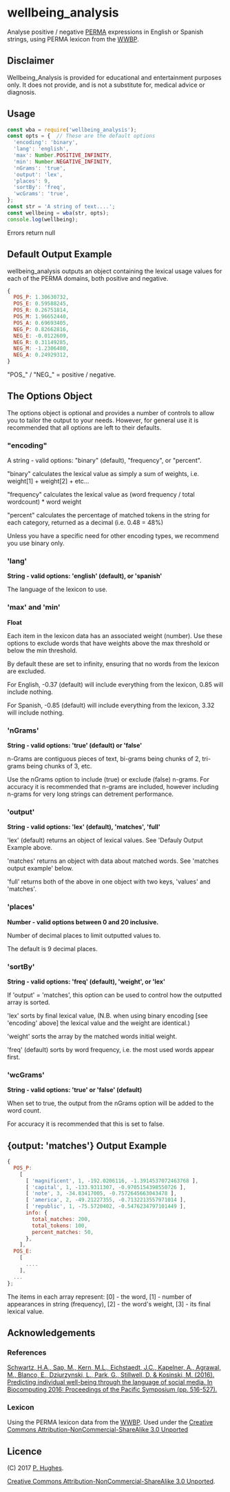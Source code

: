 # wellbeing_analysis

Analyse positive / negative [PERMA](https://en.wikipedia.org/wiki/Martin_Seligman#PERMA) expressions in English or Spanish strings, using PERMA lexicon from the [WWBP](http://www.wwbp.org/lexica.html).

## Disclaimer

Wellbeing_Analysis is provided for educational and entertainment purposes only. It does not provide, and is not a substitute for, medical advice or diagnosis.

## Usage
```javascript
const wba = require('wellbeing_analysis');
const opts = {  // These are the default options
  'encoding': 'binary',
  'lang': 'english',
  'max': Number.POSITIVE_INFINITY,
  'min': Number.NEGATIVE_INFINITY,
  'nGrams': 'true',
  'output': 'lex',
  'places': 9,
  'sortBy': 'freq',
  'wcGrams': 'true',
};
const str = 'A string of text....';
const wellbeing = wba(str, opts);
console.log(wellbeing);
```

Errors return null

## Default Output Example
wellbeing_analysis outputs an object containing the lexical usage values for each of the PERMA domains, both positive and negative.

```javascript
{
  POS_P: 1.30630732,
  POS_E: 0.59588245,
  POS_R: 0.26751814,
  POS_M: 1.96652440,
  POS_A: 0.69693405,
  NEG_P: 0.82662816,
  NEG_E: -0.0122609,
  NEG_R: 0.31149285,
  NEG_M: -1.2306480,
  NEG_A: 0.24929312,
}
```
"POS_" / "NEG_" = positive / negative.

## The Options Object

The options object is optional and provides a number of controls to allow you to tailor the output to your needs. However, for general use it is recommended that all options are left to their defaults.

### "encoding"

A string - valid options: "binary" (default), "frequency", or "percent".

"binary" calculates the lexical value as simply a sum of weights, i.e. weight[1] + weight[2] + etc...

"frequency" calculates the lexical value as (word frequency / total wordcount) * word weight

"percent" calculates the percentage of matched tokens in the string for each category, returned as a decimal (i.e. 0.48 = 48%)

Unless you have a specific need for other encoding types, we recommend you use binary only.

### 'lang'

**String - valid options: 'english' (default), or 'spanish'**

The language of the lexicon to use.

### 'max' and 'min'

**Float**

Each item in the lexicon data has an associated weight (number). Use these options to exclude words that have weights above the max threshold or below the min threshold.

By default these are set to infinity, ensuring that no words from the lexicon are excluded.

For English, -0.37 (default) will include everything from the lexicon, 0.85 will include nothing.

For Spanish, -0.85 (default) will include everything from the lexicon, 3.32 will include nothing.

### 'nGrams'

**String - valid options: 'true' (default) or 'false'**

n-Grams are contiguous pieces of text, bi-grams being chunks of 2, tri-grams being chunks of 3, etc.

Use the nGrams option to include (true) or exclude (false) n-grams. For accuracy it is recommended that n-grams are included, however including n-grams for very long strings can detrement performance.

### 'output'

**String - valid options: 'lex' (default), 'matches', 'full'**

'lex' (default) returns an object of lexical values. See 'Defauly Output Example above.

'matches' returns an object with data about matched words. See 'matches output example' below.

'full' returns both of the above in one object with two keys, 'values' and 'matches'.

### 'places'

**Number - valid options between 0 and 20 inclusive.**

Number of decimal places to limit outputted values to.

The default is 9 decimal places.

### 'sortBy'

**String - valid options: 'freq' (default), 'weight', or 'lex'**

If 'output' = 'matches', this option can be used to control how the outputted array is sorted.

'lex' sorts by final lexical value, (N.B. when using binary encoding [see 'encoding' above] the lexical value and the weight are identical.)

'weight' sorts the array by the matched words initial weight.

'freq' (default) sorts by word frequency, i.e. the most used words appear first.

### 'wcGrams'

**String - valid options: 'true' or 'false' (default)**

When set to true, the output from the nGrams option will be added to the word count.

For accuracy it is recommended that this is set to false.

## {output: 'matches'} Output Example

```javascript
{
  POS_P:
    [
      [ 'magnificent', 1, -192.0206116, -1.3914537072463768 ],
      [ 'capital', 1, -133.9311307, -0.9705154398550726 ],
      [ 'note', 3, -34.83417005, -0.7572645663043478 ],
      [ 'america', 2, -49.21227355, -0.7132213557971014 ],
      [ 'republic', 1, -75.5720402, -0.5476234797101449 ],
      info: {
        total_matches: 200,
        total_tokens: 100,
        percent_matches: 50,
      },
    ],
  POS_E:
    [
      ....
    ],
  ...
};
```

The items in each array represent: [0] - the word, [1] - number of appearances in string (frequency), [2] - the word's weight, [3] - its final lexical value.

## Acknowledgements

### References
[Schwartz, H.A., Sap, M., Kern, M.L., Eichstaedt, J.C., Kapelner, A., Agrawal, M., Blanco, E., Dziurzynski, L., Park, G., Stillwell, D. & Kosinski, M. (2016). Predicting individual well-being through the language of social media. In Biocomputing 2016: Proceedings of the Pacific Symposium (pp. 516-527).](http://wwbp.org/papers/2016_predicting_wellbeing.pdf)

### Lexicon
Using the PERMA lexicon data from the [WWBP](http://www.wwbp.org/lexica.html). Used under the [Creative Commons Attribution-NonCommercial-ShareAlike 3.0 Unported](http://creativecommons.org/licenses/by-nc-sa/3.0/)

## Licence
(C) 2017 [P. Hughes](www.phugh.es).

[Creative Commons Attribution-NonCommercial-ShareAlike 3.0 Unported](http://creativecommons.org/licenses/by-nc-sa/3.0/).
